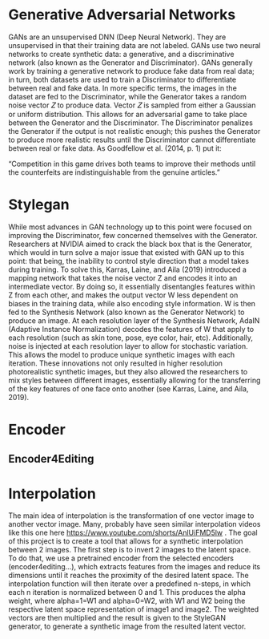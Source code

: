 # Generative Adversarial Networks

GANs are an unsupervised DNN (Deep Neural Network). They are unsupervised in that their training data are not labeled. GANs use two neural networks to create synthetic data: a generative, and a discriminative network (also known as the Generator and Discriminator). GANs generally work by training a generative network to produce fake data from real data; in turn, both datasets are used to train a Discriminator to differentiate between real and fake data. In more specific terms, the images in the dataset are fed to the Discriminator, while the Generator takes a random noise vector 𝑍 to produce data. Vector 𝑍 is sampled from either a Gaussian or uniform distribution. This allows for an adversarial game to take place between the Generator and the Discriminator. The Discriminator penalizes the Generator if the output is not realistic enough; this pushes the Generator to produce more realistic results until the Discriminator cannot differentiate between real or fake data. As Goodfellow et al. (2014, p. 1) put it:

“Competition in this game drives both teams to improve their methods until the counterfeits are indistinguishable from the genuine articles.”







# Stylegan

While most advances in GAN technology up to this point were focused on improving the Discriminator, few concerned themselves with the Generator. Researchers at NVIDIA aimed to crack the black box that is the Generator, which would in turn solve a major issue that existed with GAN up to this point: that being, the inability to control style direction that a model takes during training. To solve this, Karras, Laine, and Aila (2019) introduced a mapping network that takes the noise vector Z and encodes it into an intermediate vector. By doing so, it essentially disentangles features within Z from each other, and makes the output vector W less dependent on biases in the training data, while also encoding style information. W is then fed to the Synthesis Network (also known as the Generator Network) to produce an image. At each resolution layer of the Synthesis Network, AdaIN (Adaptive Instance Normalization) decodes the features of W that apply to each resolution (such as skin tone, pose, eye color, hair, etc). Additionally, noise is injected at each resolution layer to allow for stochastic variation. This allows the model to produce unique synthetic images with each iteration. These innovations not only resulted in higher resolution photorealistic synthetic images, but they also allowed the researchers to mix styles between different images, essentially allowing for the transferring of the key features of one face onto another (see Karras, Laine, and Aila, 2019).




# Encoder
## Encoder4Editing




# Interpolation

The main idea of interpolation is the transformation of one vector image to another vector image. Many, probably have seen similar interpolation videos like this one here https://www.youtube.com/shorts/AnlUiFMD5lw . The goal of this project is to create a tool that allows for a synthetic interpolation between 2 images. The first step is to invert 2 images to the latent space. To do that, we use a pretrained encoder from the selected encoders (encoder4editing...), which extracts features from the images and reduce its dimensions until it reaches the proximity of the desired latent space. The interpolation function will then iterate over a predefined n-steps, in which each n iteration is normalized between 0 and 1. This produces the alpha weight, where alpha=1=W1 and alpha=0=W2, with W1 and W2 being the respective latent space representation of image1 and image2. The weighted vectors are then multiplied and the result is given to the StyleGAN generator, to generate a synthetic image from the resulted latent vector. 


